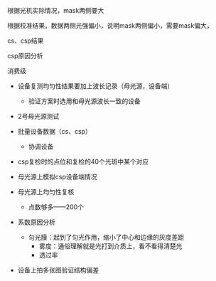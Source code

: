 根据光机实际情况，mask两侧要大



根据校准结果，数据两侧光强偏小，说明mask两侧偏小，需要mask偏大，



cs、csp结果

csp原因分析

消费级



- 设备复测均匀性结果要加上波长记录（母光源，设备端）
  - 验证方案时选用和母光源波长一致的设备
- 2号母光源测试
- 批量设备数据（cs、csp）
  - 协调设备

- csp复检时的点位和复检的40个光斑中某个对应
- 母光源上模拟csp设备端情况
- 母光源上均匀性复核
  - 点数够多——200个
- 系数原因分析
  - 匀光膜：起到了匀光作用，缩小了中心和边缘的灰度差距
    - 雾度：通俗理解就是光打到介质上，看不看得清楚光
    - 透过率
- 设备上拍多张图验证结构偏差



